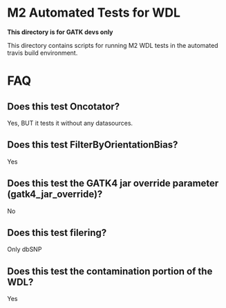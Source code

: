 # M2 Automated Tests for WDL

**This directory is for GATK devs only**

This directory contains scripts for running M2 WDL tests in the automated travis build environment.

# FAQ
## Does this test Oncotator?

Yes, BUT it tests it without any datasources.

## Does this test FilterByOrientationBias?

Yes

## Does this test the GATK4 jar override parameter (gatk4_jar_override)?

No

## Does this test filering?

Only dbSNP

## Does this test the contamination portion of the WDL?

Yes